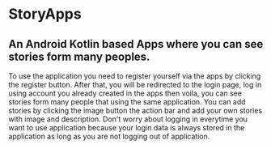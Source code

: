 # StoryApps
## An Android Kotlin based Apps where you can see stories form many peoples.

To use the application you need to register yourself via the apps by clicking the register button. After that, you will be redirected to the login page, log in using
account you already created in the apps then voila, you can see stories form many people that using the same application. You can add stories by clicking the image button the
action bar and add your own stories with image and description. Don't worry about logging in everytime you want to use application because your login data is always stored in the 
application as long as you are not logging out of application.

